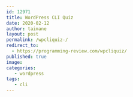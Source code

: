 ```yaml
---
id: 12971
title: WordPress CLI Quiz
date: 2020-02-12
author: taimane
layout: post
permalink: /wpcliquiz-/
redirect_to:
  - https://programming-review.com/wpcliquiz/
published: true
image: 
categories: 
   - wordpress
tags:
   - cli
---
```

